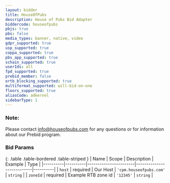 ```yaml
---
layout: bidder
title: HouseOfPubs
description: House of Pubs Bid Adapter
biddercode: houseofpubs
pbjs: true
pbs: false
media_types: banner, native, video
gdpr_supported: true
usp_supported: true
coppa_supported: true
pbs_app_supported: true
schain_supported: true
userIds: all
fpd_supported: true
prebid_member: false
ortb_blocking_supported: true
multiformat_supported: will-bid-on-one
floors_supported: true
aliasCode: adkernel
sidebarType: 1
---
```


### Note:

Please contact info@houseofpubs.com for any questions or for information about our Prebid program.


### Bid Params

{: .table .table-bordered .table-striped }
| Name     | Scope    | Description           | Example                   | Type     |
|----------|----------|-----------------------|---------------------------|----------|
| `host`   | required | Our Host              | `'cpm.houseofpubs.com'`   | `string` |
| `zoneId` | required | Example RTB zone id   |         `'12345'`         | `string` |
